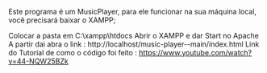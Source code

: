 Este programa é um MusicPlayer, para ele funcionar na sua máquina local, você precisará
baixar o XAMPP;

Colocar a pasta em C:\xampp\htdocs
Abrir o XAMPP e dar Start no Apache
A partir dai abra o link : http://localhost/music-player--main/index.html
Link do Tutorial de como o código foi feito : https://www.youtube.com/watch?v=44-NQW25BZk
